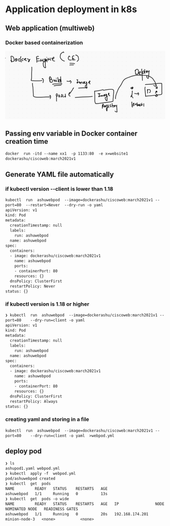 # Application deployment in k8s 

## Web application (multiweb)

### Docker based containerization 

<img src="appdep.png">

## Passing env variable in Docker container creation time 

```
docker  run -itd --name xx1  -p 1133:80  -e x=website1  dockerashu/ciscoweb:march2021v1 

```
## Generate YAML file automatically 

### if kubectl version --client is lower than 1.18 

```
kubectl  run  ashuwebpod  --image=dockerashu/ciscoweb:march2021v1 --port=80  --restart=Never  --dry-run -o yaml
apiVersion: v1
kind: Pod
metadata:
  creationTimestamp: null
  labels:
    run: ashuwebpod
  name: ashuwebpod
spec:
  containers:
  - image: dockerashu/ciscoweb:march2021v1
    name: ashuwebpod
    ports:
    - containerPort: 80
    resources: {}
  dnsPolicy: ClusterFirst
  restartPolicy: Never
status: {}

```

### if kubectl version is 1.18 or higher 

```
❯ kubectl  run  ashuwebpod  --image=dockerashu/ciscoweb:march2021v1 --port=80    --dry-run=client -o yaml
apiVersion: v1
kind: Pod
metadata:
  creationTimestamp: null
  labels:
    run: ashuwebpod
  name: ashuwebpod
spec:
  containers:
  - image: dockerashu/ciscoweb:march2021v1
    name: ashuwebpod
    ports:
    - containerPort: 80
    resources: {}
  dnsPolicy: ClusterFirst
  restartPolicy: Always
status: {}

```

### creating yaml and storing in a file

```
kubectl  run  ashuwebpod  --image=dockerashu/ciscoweb:march2021v1 --port=80    --dry-run=client -o yaml  >webpod.yml

```

## deploy pod 

```
❯ ls
ashupod1.yaml webpod.yml
❯ kubectl  apply -f  webpod.yml
pod/ashuwebpod created
❯ kubectl  get  pods
NAME         READY   STATUS    RESTARTS   AGE
ashuwebpod   1/1     Running   0          13s
❯ kubectl  get  pods -o wide
NAME         READY   STATUS    RESTARTS   AGE   IP                NODE            NOMINATED NODE   READINESS GATES
ashuwebpod   1/1     Running   0          20s   192.168.174.201   minion-node-3   <none>           <none>


```

